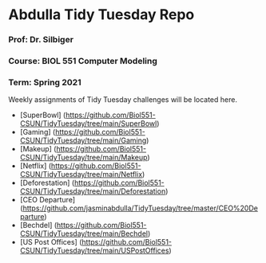 # Abdulla Tidy Tuesday Repo
### Prof: Dr. Silbiger
### Course: BIOL 551 Computer Modeling
### Term: Spring 2021
Weekly assignments of Tidy Tuesday challenges will be located here. 
* [SuperBowl] (https://github.com/Biol551-CSUN/TidyTuesday/tree/main/SuperBowl)
* [Gaming] (https://github.com/Biol551-CSUN/TidyTuesday/tree/main/Gaming)
* [Makeup] (https://github.com/Biol551-CSUN/TidyTuesday/tree/main/Makeup)
* [Netflix] (https://github.com/Biol551-CSUN/TidyTuesday/tree/main/Netflix)
* [Deforestation] (https://github.com/Biol551-CSUN/TidyTuesday/tree/main/Deforestation)
* [CEO Departure] (https://github.com/jasminabdulla/TidyTuesday/tree/master/CEO%20Departure)
* [Bechdel] (https://github.com/Biol551-CSUN/TidyTuesday/tree/main/Bechdel)
* [US Post Offices] (https://github.com/Biol551-CSUN/TidyTuesday/tree/main/USPostOffices)


